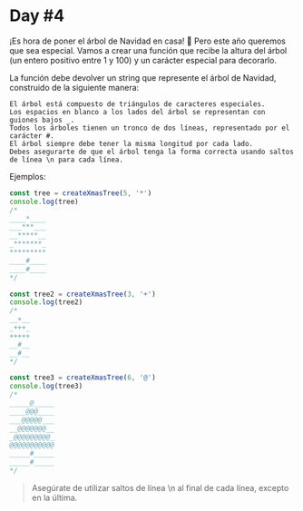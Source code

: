 # Day #4

¡Es hora de poner el árbol de Navidad en casa! 🎄 Pero este año queremos que sea especial. Vamos a crear una función que recibe la altura del árbol (un entero positivo entre 1 y 100) y un carácter especial para decorarlo.

La función debe devolver un string que represente el árbol de Navidad, construido de la siguiente manera:

    El árbol está compuesto de triángulos de caracteres especiales.
    Los espacios en blanco a los lados del árbol se representan con guiones bajos _.
    Todos los árboles tienen un tronco de dos líneas, representado por el carácter #.
    El árbol siempre debe tener la misma longitud por cada lado.
    Debes asegurarte de que el árbol tenga la forma correcta usando saltos de línea \n para cada línea.

Ejemplos:
````ts
const tree = createXmasTree(5, '*')
console.log(tree)
/*
____*____
___***___
__*****__
_*******_
*********
____#____
____#____
*/

const tree2 = createXmasTree(3, '+')
console.log(tree2)
/*
__+__
_+++_
+++++
__#__
__#__
*/

const tree3 = createXmasTree(6, '@')
console.log(tree3)
/*
_____@_____
____@@@____
___@@@@@___
__@@@@@@@__
_@@@@@@@@@_
@@@@@@@@@@@
_____#_____
_____#_____
*/

````

> Asegúrate de utilizar saltos de línea \n al final de cada línea, excepto en la última.